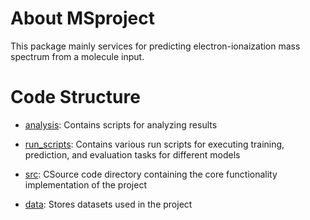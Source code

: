 # About MSproject

This package mainly services for predicting electron-ionaization mass spectrum from a molecule input.

# Code Structure

- [analysis](MSproject/analysis): Contains scripts for analyzing results

- [run_scripts](MSproject/run_scripts): Contains various run scripts for executing training, prediction, and evaluation tasks for different models

- [src](MSproject/run_scripts): CSource code directory containing the core functionality implementation of the project
 
- [data](MSproject/data): Stores datasets used in the project
